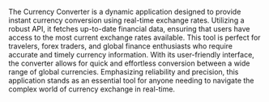 The Currency Converter is a dynamic application designed to provide instant currency conversion using real-time exchange rates. Utilizing a robust API, it fetches up-to-date financial data, ensuring that users have access to the most current exchange rates available. This tool is perfect for travelers, forex traders, and global finance enthusiasts who require accurate and timely currency information. With its user-friendly interface, the converter allows for quick and effortless conversion between a wide range of global currencies. Emphasizing reliability and precision, this application stands as an essential tool for anyone needing to navigate the complex world of currency exchange in real-time.
